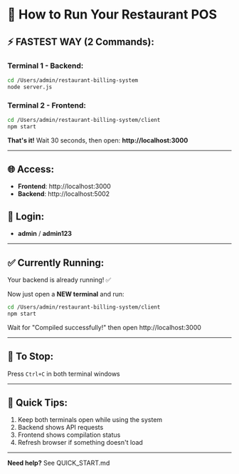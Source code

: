 # 🚀 How to Run Your Restaurant POS

## ⚡ FASTEST WAY (2 Commands):

### Terminal 1 - Backend:

```bash
cd /Users/admin/restaurant-billing-system
node server.js
```

### Terminal 2 - Frontend:

```bash
cd /Users/admin/restaurant-billing-system/client
npm start
```

**That's it!** Wait 30 seconds, then open: **http://localhost:3000**

---

## 🌐 Access:

- **Frontend**: http://localhost:3000
- **Backend**: http://localhost:5002

## 🔐 Login:

- **admin** / **admin123**

---

## ✅ Currently Running:

Your backend is already running! ✅

Now just open a **NEW terminal** and run:

```bash
cd /Users/admin/restaurant-billing-system/client
npm start
```

Wait for "Compiled successfully!" then open http://localhost:3000

---

## 🛑 To Stop:

Press `Ctrl+C` in both terminal windows

---

## 📝 Quick Tips:

1. Keep both terminals open while using the system
2. Backend shows API requests
3. Frontend shows compilation status
4. Refresh browser if something doesn't load

---

**Need help?** See QUICK_START.md
